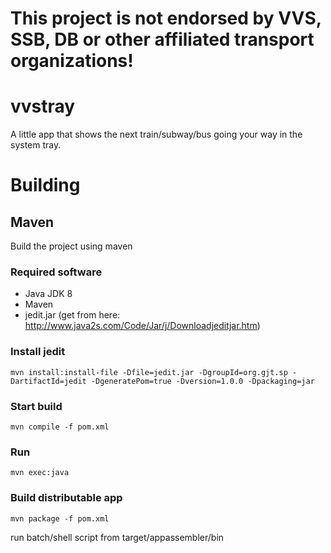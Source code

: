 # This project is not endorsed by VVS, SSB, DB or other affiliated transport organizations!

# vvstray
A little app that shows the next train/subway/bus going your way in the system tray.

# Building

## Maven
Build the project using maven

### Required software
- Java JDK 8
- Maven
- jedit.jar (get from here: http://www.java2s.com/Code/Jar/j/Downloadjeditjar.htm)

### Install jedit

    mvn install:install-file -Dfile=jedit.jar -DgroupId=org.gjt.sp -DartifactId=jedit -DgeneratePom=true -Dversion=1.0.0 -Dpackaging=jar

### Start build

    mvn compile -f pom.xml

### Run

    mvn exec:java

### Build distributable app

    mvn package -f pom.xml

run batch/shell script from target/appassembler/bin
